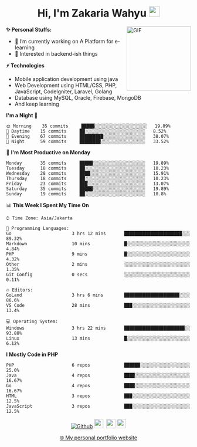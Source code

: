 <h1 align="center">Hi, I'm Zakaria Wahyu <img src="https://github.com/TheDudeThatCode/TheDudeThatCode/blob/master/Assets/Hi.gif" width="29px"></h1>

<img align="right" alt="GIF" height="175px" src="https://www.nayakapratama.co.id/wp-content/uploads/2019/07/Website-Maintenance.gif" />

**✨ Personal Stuffs:**
- 🔭 I’m currently working on A Platform for e-learning 
- 🌱 Interested in backend-ish things

**⚡ Technologies**
- Mobile application development using java
- Web Development using HTML/CSS, PHP, JavaScript, CodeIgniter, Laravel, Golang
- Database using MySQL, Oracle, Firebase, MongoDB
- And keep learning

<!--START_SECTION:waka-->
**I'm a Night 🦉** 

```text
🌞 Morning    35 commits     █████░░░░░░░░░░░░░░░░░░░░   19.89% 
🌆 Daytime    15 commits     ██░░░░░░░░░░░░░░░░░░░░░░░   8.52% 
🌃 Evening    67 commits     █████████░░░░░░░░░░░░░░░░   38.07% 
🌙 Night      59 commits     ████████░░░░░░░░░░░░░░░░░   33.52%

```
📅 **I'm Most Productive on Monday** 

```text
Monday       35 commits     █████░░░░░░░░░░░░░░░░░░░░   19.89% 
Tuesday      18 commits     ██░░░░░░░░░░░░░░░░░░░░░░░   10.23% 
Wednesday    28 commits     ████░░░░░░░░░░░░░░░░░░░░░   15.91% 
Thursday     18 commits     ██░░░░░░░░░░░░░░░░░░░░░░░   10.23% 
Friday       23 commits     ███░░░░░░░░░░░░░░░░░░░░░░   13.07% 
Saturday     35 commits     █████░░░░░░░░░░░░░░░░░░░░   19.89% 
Sunday       19 commits     ██░░░░░░░░░░░░░░░░░░░░░░░   10.8%

```


📊 **This Week I Spent My Time On** 

```text
⌚︎ Time Zone: Asia/Jakarta

💬 Programming Languages: 
Go                       3 hrs 12 mins       ██████████████████████░░░   89.32% 
Markdown                 10 mins             █░░░░░░░░░░░░░░░░░░░░░░░░   4.84% 
PHP                      9 mins              █░░░░░░░░░░░░░░░░░░░░░░░░   4.32% 
Other                    2 mins              ░░░░░░░░░░░░░░░░░░░░░░░░░   1.35% 
Git Config               0 secs              ░░░░░░░░░░░░░░░░░░░░░░░░░   0.11%

🔥 Editors: 
GoLand                   3 hrs 6 mins        █████████████████████░░░░   86.6% 
VS Code                  28 mins             ███░░░░░░░░░░░░░░░░░░░░░░   13.4%

💻 Operating System: 
Windows                  3 hrs 22 mins       ███████████████████████░░   93.88% 
Linux                    13 mins             █░░░░░░░░░░░░░░░░░░░░░░░░   6.12%

```

**I Mostly Code in PHP** 

```text
PHP                      6 repos             ██████░░░░░░░░░░░░░░░░░░░   25.0% 
Java                     4 repos             ████░░░░░░░░░░░░░░░░░░░░░   16.67% 
Go                       4 repos             ████░░░░░░░░░░░░░░░░░░░░░   16.67% 
HTML                     3 repos             ███░░░░░░░░░░░░░░░░░░░░░░   12.5% 
JavaScript               3 repos             ███░░░░░░░░░░░░░░░░░░░░░░   12.5%

```



<!--END_SECTION:waka-->

<p align="center">
<a href="https://github.com/zakariawahyu" target="_blank"><img alt="Github" src="https://img.shields.io/badge/GitHub-%2312100E.svg?&style=for-the-badge&logo=Github&logoColor=white" /></a>
<a href="https://www.twitter.com/_zakariawahyu"><img src="https://img.shields.io/badge/twitter-%231DA1F2.svg?&style=for-the-badge&logo=twitter&logoColor=white" height=25></a> 
<a href="https://www.linkedin.com/in/zakariawahyu"><img src="https://img.shields.io/badge/linkedin-%230077B5.svg?&style=for-the-badge&logo=linkedin&logoColor=white" height=25></a> 
<a href="https://www.instagram.com/_zakariawahyu"><img src="https://img.shields.io/badge/instagram-%23E4405F.svg?&style=for-the-badge&logo=instagram&logoColor=white" height=25></a></p>
<p align="center"><a href="https://www.zakariawahyu.site">🌐 My personal portfolio website</a></p>
